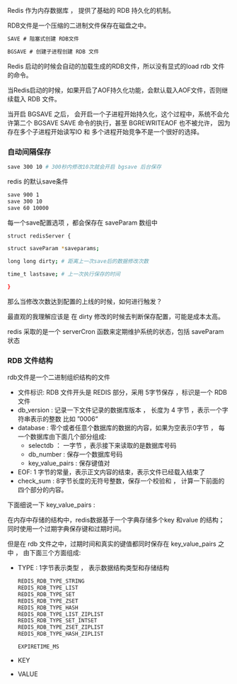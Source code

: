 
Redis 作为内存数据库 ， 提供了基础的 RDB 持久化的机制。

RDB文件是一个压缩的二进制文件保存在磁盘之中。

```java
SAVE # 阻塞式创建 RDB文件

BGSAVE # 创建子进程创建 RDB 文件
```

Redis 启动的时候会自动的加载生成的RDB文件，所以没有显式的load rdb 文件的命令。

当Redis启动的时候，如果开启了AOF持久化功能，会默认载入AOF文件，否则继续载入 RDB 文件。

当开启 BGSAVE 之后， 会开启一个子进程开始持久化，这个过程中，系统不会允许第二个 BGSAVE SAVE 命令的执行，甚至 BGREWRITEAOF 也不被允许， 因为存在多个子进程开始读写IO 和 多个进程开始竞争不是一个很好的选择。

### 自动间隔保存

```bash
save 300 10 # 300秒内修改10次就会开启 bgsave 后台保存
```

redis 的默认save条件

```bash
save 900 1
save 300 10
save 60 10000
```

每一个save配置选项 ，都会保存在 saveParam 数组中

```bash
struct redisServer {

struct saveParam *saveparams;

long long dirty; # 距离上一次save后的数据修改次数

time_t lastsave; # 上一次执行保存的时间

}
```

那么当修改次数达到配置的上线的时候，如何进行触发？

最直观的我理解应该是 在 dirty 修改的时候去判断保存配置，可能是成本太高。

redis 采取的是一个 serverCron 函数来定期维护系统的状态，包括 saveParam 状态

### RDB 文件结构

rdb文件是一个二进制组织结构的文件

- 文件标识: RDB 文件开头是 REDIS 部分，采用 5字节保存 ，标识是一个 RDB 文件
- db_version : 记录一下文件记录的数据库版本 ， 长度为 4 字节 ，表示一个字符串表示的整数 比如 ”0006“
- database : 零个或者任意个数据库的数据的内容，如果为空表示0字节 ， 每一个数据库由下面几个部分组成:
    - selectdb ： 一字节 ，表示接下来读取的是数据库号码
    - db_number : 保存一个数据库号码
    - key_value_pairs : 保存键值对
- EOF: 1 字节的常量，表示正文内容的结束，表示文件已经载入结束了
- check_sum : 8字节长度的无符号整数，保存一个校验和 ， 计算一下前面的四个部分的内容。

下面细说一下 key_value_pairs :

在内存中存储的结构中，redis数据基于一个字典存储多个key 和value 的结构；同时使用一个过期字典保存键和过期时间。

但是在 rdb 文件之中，过期时间和真实的键值都同时保存在 key_value_pairs 之中 ， 由下面三个方面组成:

- TYPE : 1字节表示类型 ， 表示数据结构类型和存储结构
    
    ```bash
    REDIS_RDB_TYPE_STRING
    REDIS_RDB_TYPE_LIST
    REDIS_RDB_TYPE_SET
    REDIS_RDB_TYPE_ZSET
    REDIS_RDB_TYPE_HASH
    REDIS_RDB_TYPE_LIST_ZIPLIST
    REDIS_RDB_TYPE_SET_INTSET
    REDIS_RDB_TYPE_ZSET_ZIPLIST
    REDIS_RDB_TYPE_HASH_ZIPLIST
    
    EXPIRETIME_MS
    ```
    
- KEY
    
- VALUE
